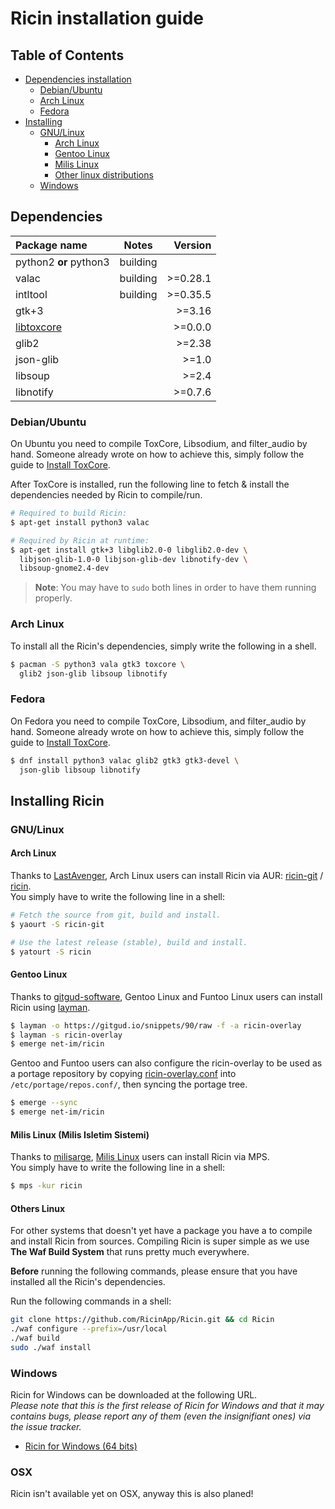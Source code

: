 # Ricin installation guide

## Table of Contents
* [Dependencies installation](#dependencies)
  * [Debian/Ubuntu](#debianubuntu)
  * [Arch Linux](#arch-linux)
  * [Fedora](#fedora)
* [Installing](#installing-ricin)
  * [GNU/Linux](#linux)
    * [Arch Linux](#arch-linux-1)
    * [Gentoo Linux](#gentoo-linux)
    * [Milis Linux](#milis-linux-milis-isletim-sistemi)
    * [Other linux distributions](#others-linux)
  * [Windows](#windows)

## Dependencies
| Package name           | Notes      | Version   |
|:-----------------------|:----------:|----------:|
| python2 **or** python3 |  building  |           |
| valac                  |  building  | >=0.28.1  |
| intltool               |  building  | >=0.35.5  |
| gtk+3                  |            | >=3.16    |
| [libtoxcore]           |            | >=0.0.0   |
| glib2                  |            | >=2.38    |
| json-glib              |            | >=1.0     |
| libsoup                |            | >=2.4     |
| libnotify              |            | >=0.7.6   |

### Debian/Ubuntu
On Ubuntu you need to compile ToxCore, Libsodium, and filter_audio by hand.
Someone already wrote on how to achieve this, simply follow the guide
to [Install ToxCore].

After ToxCore is installed, run the following line to fetch & install
the dependencies needed by Ricin to compile/run.

```bash
# Required to build Ricin:
$ apt-get install python3 valac

# Required by Ricin at runtime:
$ apt-get install gtk+3 libglib2.0-0 libglib2.0-dev \
  libjson-glib-1.0-0 libjson-glib-dev libnotify-dev \
  libsoup-gnome2.4-dev
```

>**Note**: You may have to `sudo` both lines in order to have
them running properly.

### Arch Linux
To install all the Ricin's dependencies, simply write the
following in a shell.

```bash
$ pacman -S python3 vala gtk3 toxcore \
  glib2 json-glib libsoup libnotify
```

### Fedora
On Fedora you need to compile ToxCore, Libsodium, and filter_audio by hand.
Someone already wrote on how to achieve this, simply follow the guide
to [Install ToxCore].

```bash
$ dnf install python3 valac glib2 gtk3 gtk3-devel \
  json-glib libsoup libnotify
```

## Installing Ricin
### GNU/Linux
#### Arch Linux
Thanks to [LastAvenger], Arch Linux users can install Ricin via AUR: [ricin-git] / [ricin](https://aur.archlinux.org/packages/ricin).  
You simply have to write the following line in a shell:

```bash
# Fetch the source from git, build and install.
$ yaourt -S ricin-git

# Use the latest release (stable), build and install.
$ yatourt -S ricin
```

#### Gentoo Linux
Thanks to [gitgud-software](https://github.com/gitgud-software), Gentoo Linux and Funtoo Linux users can install Ricin using [layman](https://wiki.gentoo.org/wiki/Layman).

```bash
$ layman -o https://gitgud.io/snippets/90/raw -f -a ricin-overlay
$ layman -s ricin-overlay
$ emerge net-im/ricin
```
Gentoo and Funtoo users can also configure the ricin-overlay to be used as a portage repository by copying [ricin-overlay.conf](https://gitgud.io/gitgud-software/ricin-overlay/raw/master/ricin-overlay.conf) into ```/etc/portage/repos.conf/```, then syncing the portage tree.

```bash
$ emerge --sync
$ emerge net-im/ricin
```


#### Milis Linux (Milis Isletim Sistemi)
Thanks to [milisarge], [Milis Linux] users can install Ricin via MPS.  
You simply have to write the following line in a shell:

```bash
$ mps -kur ricin
```

#### Others Linux
For other systems that doesn't yet have a package you have a to compile and
install Ricin from sources. Compiling Ricin is super simple as we use
**The Waf Build System** that runs pretty much everywhere.  

**Before** running the following commands, please ensure that you have installed
all the Ricin's dependencies.

Run the following commands in a shell:
```bash
git clone https://github.com/RicinApp/Ricin.git && cd Ricin
./waf configure --prefix=/usr/local
./waf build
sudo ./waf install
```

### Windows
Ricin for Windows can be downloaded at the following URL.  
*Please note that this is the first release of Ricin for Windows and that it may
contains bugs, please report any of them (even the insignifiant ones) via the
issue tracker.*

* [Ricin for Windows (64 bits)](https://cdn.ricin.im/windows/ricin-0.1.1-win32_x86-64.zip)

### OSX
Ricin isn't available yet on OSX, anyway this is also planed!

[libtoxcore]: https://github.com/irungentoo/toxcore/blob/master/INSTALL.md
[meson]: http://mesonbuild.com/
[ninja]: http://martine.github.io/ninja/
[LastAvenger]: https://github.com/LastAvenger
[ricin-git]: https://aur.archlinux.org/packages/ricin-git
[milisarge]: https://github.com/milisarge
[Milis Linux]: http://milis.gungre.ch
[Install ToxCore]: https://github.com/irungentoo/toxcore/blob/master/INSTALL.md#build-manually
